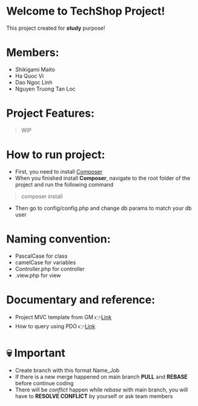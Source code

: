 # Welcome to TechShop Project!
This project created for **study** purpose!

# Members:
- Shikigami Maito
- Ha Quoc Vi
- Dao Ngoc Linh
- Nguyen Truong Tan Loc

# Project Features:
>WIP

# How to run project:
- First, you need to install [Composer](https://getcomposer.org/download/)
- When you finished install **Composer**, navigate to the root folder of the project and run the following command
> composer install
- Then go to config/config.php and change db params to match your db user

# Naming convention:
- PascalCase for class
- camelCase for variables
- <Name>Controller.php for controller
- <Name>.view.php for view

# Documentary and reference:
- Project MVC template from GM 👉[Link](https://www.giuseppemaccario.com/how-to-build-a-simple-php-mvc-framework/)
- How to query using PDO 👉[Link](https://www.phptutorial.net/php-pdo/php-pdo-select/)

# 💀 Important
- Create branch with this format Name_Job
- If there is a new merge happened on main branch **PULL** and **REBASE** before continue coding
- There will be *conflict* happen while *rebase* with main branch, you will have to **RESOLVE CONFLICT** by yourself or ask team members 